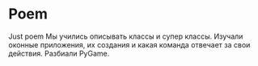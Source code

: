# Poem
Just poem
Мы учились описывать классы и супер классы. 
Изучали оконные приложения, их создания и какая команда отвечает за свои действия.
Разбиали PyGame.
